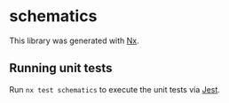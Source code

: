 # schematics

This library was generated with [Nx](https://nx.dev).

## Running unit tests

Run `nx test schematics` to execute the unit tests via
[Jest](https://jestjs.io).
